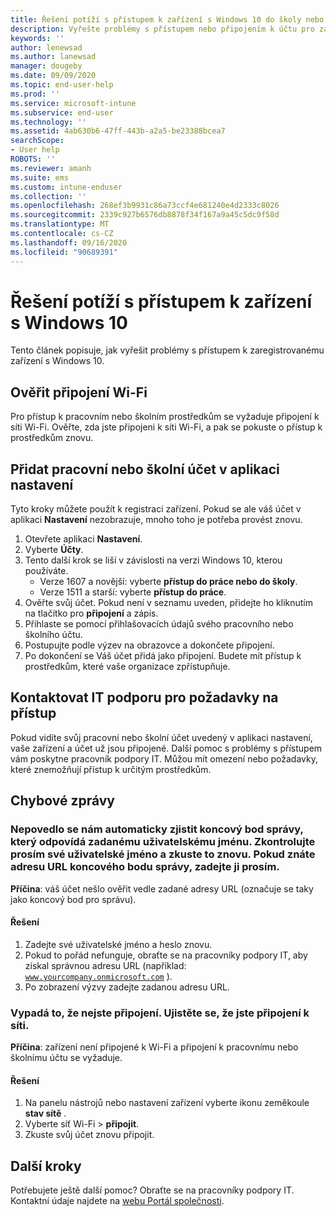 ```yaml
---
title: Řešení potíží s přístupem k zařízení s Windows 10 do školy nebo práce | Microsoft Intune
description: Vyřešte problémy s přístupem nebo připojením k účtu pro zaregistrovaná zařízení s Windows 10.
keywords: ''
author: lenewsad
ms.author: lanewsad
manager: dougeby
ms.date: 09/09/2020
ms.topic: end-user-help
ms.prod: ''
ms.service: microsoft-intune
ms.subservice: end-user
ms.technology: ''
ms.assetid: 4ab630b6-47ff-443b-a2a5-be23388bcea7
searchScope:
- User help
ROBOTS: ''
ms.reviewer: amanh
ms.suite: ems
ms.custom: intune-enduser
ms.collection: ''
ms.openlocfilehash: 268ef3b9931c86a73ccf4e681240e4d2333c8026
ms.sourcegitcommit: 2339c927b6576db8878f34f167a9a45c5dc9f58d
ms.translationtype: MT
ms.contentlocale: cs-CZ
ms.lasthandoff: 09/16/2020
ms.locfileid: "90689391"
---
```

# <a name="troubleshoot-windows-10-device-access"></a>Řešení potíží s přístupem k zařízení s Windows 10
Tento článek popisuje, jak vyřešit problémy s přístupem k zaregistrovanému zařízení s Windows 10. 

## <a name="check-wi-fi-connection"></a>Ověřit připojení Wi-Fi  

Pro přístup k pracovním nebo školním prostředkům se vyžaduje připojení k síti Wi-Fi. Ověřte, zda jste připojeni k síti Wi-Fi, a pak se pokuste o přístup k prostředkům znovu.  

## <a name="add-work-or-school-account-in-settings-app"></a>Přidat pracovní nebo školní účet v aplikaci nastavení  
Tyto kroky můžete použít k registraci zařízení. Pokud se ale váš účet v aplikaci **Nastavení** nezobrazuje, mnoho toho je potřeba provést znovu.  

1. Otevřete aplikaci **Nastavení**. 
2. Vyberte **Účty**.
3. Tento další krok se liší v závislosti na verzi Windows 10, kterou používáte. 
    * Verze 1607 a novější: vyberte **přístup do práce nebo do školy**.
    * Verze 1511 a starší: vyberte **přístup do práce**.  
4. Ověřte svůj účet. Pokud není v seznamu uveden, přidejte ho kliknutím na tlačítko pro **připojení** a zápis. 
5. Přihlaste se pomocí přihlašovacích údajů svého pracovního nebo školního účtu. 
6. Postupujte podle výzev na obrazovce a dokončete připojení.  
7. Po dokončení se Váš účet přidá jako připojení. Budete mít přístup k prostředkům, které vaše organizace zpřístupňuje.   

## <a name="contact-it-support-for-access-requirements"></a>Kontaktovat IT podporu pro požadavky na přístup  
Pokud vidíte svůj pracovní nebo školní účet uvedený v aplikaci nastavení, vaše zařízení a účet už jsou připojené. Další pomoc s problémy s přístupem vám poskytne pracovník podpory IT. Můžou mít omezení nebo požadavky, které znemožňují přístup k určitým prostředkům.  

## <a name="error-messages"></a>Chybové zprávy  

### <a name="we-couldnt-auto-discover-a-management-endpoint-matching-the-username-entered-please-check-your-username-and-try-again-if-you-know-the-url-to-your-management-endpoint-please-enter-it"></a>Nepovedlo se nám automaticky zjistit koncový bod správy, který odpovídá zadanému uživatelskému jménu. Zkontrolujte prosím své uživatelské jméno a zkuste to znovu. Pokud znáte adresu URL koncového bodu správy, zadejte ji prosím.

**Příčina**: váš účet nešlo ověřit vedle zadané adresy URL (označuje se taky jako koncový bod pro správu).  

#### <a name="resolution"></a>Řešení
1. Zadejte své uživatelské jméno a heslo znovu. 
2. Pokud to pořád nefunguje, obraťte se na pracovníky podpory IT, aby získal správnou adresu URL (například: <code>www.yourcompany.onmicrosoft.com</code> ). 
3. Po zobrazení výzvy zadejte zadanou adresu URL. 

### <a name="it-looks-like-youre-not-connected-make-sure-youre-connected-to-the-network"></a>Vypadá to, že nejste připojení. Ujistěte se, že jste připojení k síti.

**Příčina**: zařízení není připojené k Wi-Fi a připojení k pracovnímu nebo školnímu účtu se vyžaduje.     

#### <a name="resolution"></a>Řešení
1. Na panelu nástrojů nebo nastavení zařízení vyberte ikonu zeměkoule **stav sítě** .
2. Vyberte síť Wi-Fi > **připojit**.  
3. Zkuste svůj účet znovu připojit.  


## <a name="next-steps"></a>Další kroky  

Potřebujete ještě další pomoc? Obraťte se na pracovníky podpory IT. Kontaktní údaje najdete na [webu Portál společnosti](https://go.microsoft.com/fwlink/?linkid=2010980).
